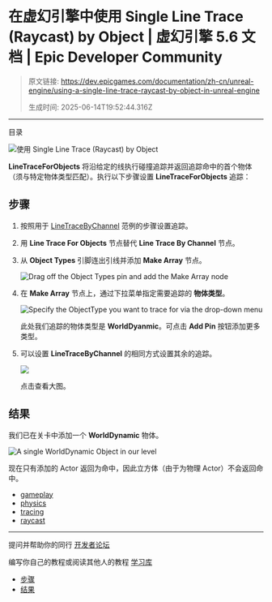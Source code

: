 # 在虚幻引擎中使用 Single Line Trace (Raycast) by Object | 虚幻引擎 5.6 文档 | Epic Developer Community

> 原文链接: https://dev.epicgames.com/documentation/zh-cn/unreal-engine/using-a-single-line-trace-raycast-by-object-in-unreal-engine
> 
> 生成时间: 2025-06-14T19:52:44.316Z

---

目录

![使用 Single Line Trace (Raycast) by Object](https://dev.epicgames.com/community/api/documentation/image/c97d1aa6-6587-4898-b3e1-3533bab39aa5?resizing_type=fill&width=1920&height=335)

**LineTraceForObjects** 将沿给定的线执行碰撞追踪并返回追踪命中的首个物体（须与特定物体类型匹配）。执行以下步骤设置 **LineTraceForObjects** 追踪：

## 步骤

1.  按照用于 [LineTraceByChannel](/documentation/zh-cn/unreal-engine/using-a-single-line-trace-raycast-by-channel-in-unreal-engine) 范例的步骤设置追踪。
    
2.  用 **Line Trace For Objects** 节点替代 **Line Trace By Channel** 节点。
    
3.  从 **Object Types** 引脚连出引线并添加 **Make Array** 节点。
    
    ![Drag off the Object Types pin and add the Make Array node](https://d1iv7db44yhgxn.cloudfront.net/documentation/images/d9345eaa-1c8d-4473-b7c8-31843dd03068/guide-how-to-2b-12.png)
4.  在 **Make Array** 节点上，通过下拉菜单指定需要追踪的 **物体类型**。
    
    ![Specify the ObjectType you want to trace for via the drop-down menu](https://d1iv7db44yhgxn.cloudfront.net/documentation/images/2d2b1cdb-ad1f-47df-8a9b-9a25bd6c3457/guide-how-to-2b-13.png)
    
    此处我们追踪的物体类型是 **WorldDyanmic**。可点击 **Add Pin** 按钮添加更多类型。
    
5.  可以设置 **LineTraceByChannel** 的相同方式设置其余的追踪。
    
    [![](https://d1iv7db44yhgxn.cloudfront.net/documentation/images/55ce53db-3f2b-4e6a-98f2-8cd27e2c7771/guide-how-to-2b-15.png)](https://d1iv7db44yhgxn.cloudfront.net/documentation/images/55ce53db-3f2b-4e6a-98f2-8cd27e2c7771/guide-how-to-2b-15.png)
    
    点击查看大图。
    

## 结果

我们已在关卡中添加一个 **WorldDynamic** 物体。

![A single WorldDynamic Object in our level](https://d1iv7db44yhgxn.cloudfront.net/documentation/images/907e14d3-f9cb-480b-a151-9560a02b2154/guide-how-to-2b-16.png)

现在只有添加的 Actor 返回为命中，因此立方体（由于为物理 Actor）不会返回命中。

-   [gameplay](https://dev.epicgames.com/community/search?query=gameplay)
-   [physics](https://dev.epicgames.com/community/search?query=physics)
-   [tracing](https://dev.epicgames.com/community/search?query=tracing)
-   [raycast](https://dev.epicgames.com/community/search?query=raycast)

* * *

提问并帮助你的同行 [开发者论坛](https://forums.unrealengine.com/categories?tag=unreal-engine)

编写你自己的教程或阅读其他人的教程 [学习库](https://dev.epicgames.com/community/unreal-engine/learning)

-   [步骤](/documentation/zh-cn/unreal-engine/using-a-single-line-trace-raycast-by-object-in-unreal-engine#%E6%AD%A5%E9%AA%A4)
-   [结果](/documentation/zh-cn/unreal-engine/using-a-single-line-trace-raycast-by-object-in-unreal-engine#%E7%BB%93%E6%9E%9C)